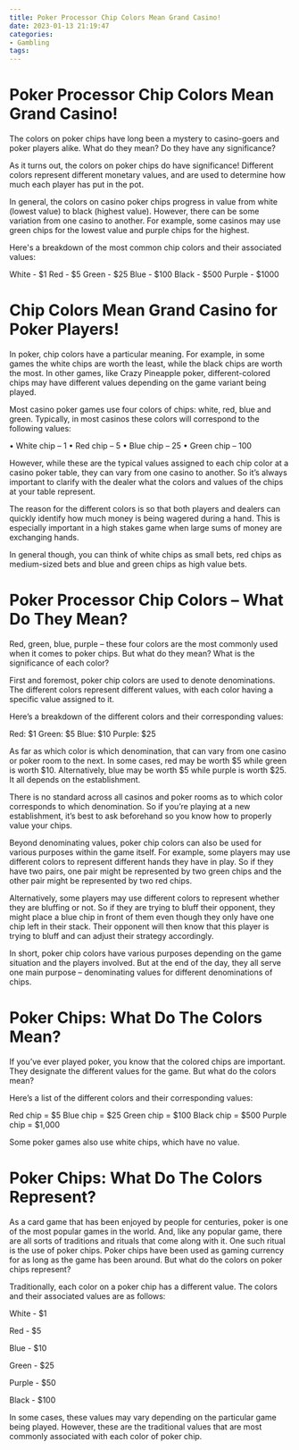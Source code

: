 ```yaml
---
title: Poker Processor Chip Colors Mean Grand Casino!
date: 2023-01-13 21:19:47
categories:
- Gambling
tags:
---
```



#  Poker Processor Chip Colors Mean Grand Casino!

The colors on poker chips have long been a mystery to casino-goers and poker players alike. What do they mean? Do they have any significance?

As it turns out, the colors on poker chips do have significance! Different colors represent different monetary values, and are used to determine how much each player has put in the pot.

In general, the colors on casino poker chips progress in value from white (lowest value) to black (highest value). However, there can be some variation from one casino to another. For example, some casinos may use green chips for the lowest value and purple chips for the highest.

Here's a breakdown of the most common chip colors and their associated values:

White - $1
Red - $5
Green - $25
Blue - $100
Black - $500
Purple - $1000

#  Chip Colors Mean Grand Casino for Poker Players!

In poker, chip colors have a particular meaning. For example, in some games the white chips are worth the least, while the black chips are worth the most. In other games, like Crazy Pineapple poker, different-colored chips may have different values depending on the game variant being played.

Most casino poker games use four colors of chips: white, red, blue and green. Typically, in most casinos these colors will correspond to the following values:

• White chip – 1
• Red chip – 5
• Blue chip – 25
• Green chip – 100

However, while these are the typical values assigned to each chip color at a casino poker table, they can vary from one casino to another. So it’s always important to clarify with the dealer what the colors and values of the chips at your table represent. 

The reason for the different colors is so that both players and dealers can quickly identify how much money is being wagered during a hand. This is especially important in a high stakes game when large sums of money are exchanging hands. 

In general though, you can think of white chips as small bets, red chips as medium-sized bets and blue and green chips as high value bets.

#  Poker Processor Chip Colors – What Do They Mean?

Red, green, blue, purple – these four colors are the most commonly used when it comes to poker chips. But what do they mean? What is the significance of each color?

First and foremost, poker chip colors are used to denote denominations. The different colors represent different values, with each color having a specific value assigned to it.

Here’s a breakdown of the different colors and their corresponding values:

Red: $1
Green: $5
Blue: $10
Purple: $25

As far as which color is which denomination, that can vary from one casino or poker room to the next. In some cases, red may be worth $5 while green is worth $10. Alternatively, blue may be worth $5 while purple is worth $25. It all depends on the establishment.

There is no standard across all casinos and poker rooms as to which color corresponds to which denomination. So if you’re playing at a new establishment, it’s best to ask beforehand so you know how to properly value your chips.

Beyond denominating values, poker chip colors can also be used for various purposes within the game itself. For example, some players may use different colors to represent different hands they have in play. So if they have two pairs, one pair might be represented by two green chips and the other pair might be represented by two red chips.

Alternatively, some players may use different colors to represent whether they are bluffing or not. So if they are trying to bluff their opponent, they might place a blue chip in front of them even though they only have one chip left in their stack. Their opponent will then know that this player is trying to bluff and can adjust their strategy accordingly.

In short, poker chip colors have various purposes depending on the game situation and the players involved. But at the end of the day, they all serve one main purpose – denominating values for different denominations of chips.

#  Poker Chips: What Do The Colors Mean?

If you’ve ever played poker, you know that the colored chips are important. They designate the different values for the game. But what do the colors mean?

Here’s a list of the different colors and their corresponding values:

Red chip = $5 
Blue chip = $25 
Green chip = $100 
Black chip = $500 
Purple chip = $1,000 

Some poker games also use white chips, which have no value.

#  Poker Chips: What Do The Colors Represent?

As a card game that has been enjoyed by people for centuries, poker is one of the most popular games in the world. And, like any popular game, there are all sorts of traditions and rituals that come along with it. One such ritual is the use of poker chips. Poker chips have been used as gaming currency for as long as the game has been around. But what do the colors on poker chips represent?

Traditionally, each color on a poker chip has a different value. The colors and their associated values are as follows:

White - $1

Red - $5

Blue - $10

Green - $25

Purple - $50

Black - $100

In some cases, these values may vary depending on the particular game being played. However, these are the traditional values that are most commonly associated with each color of poker chip.